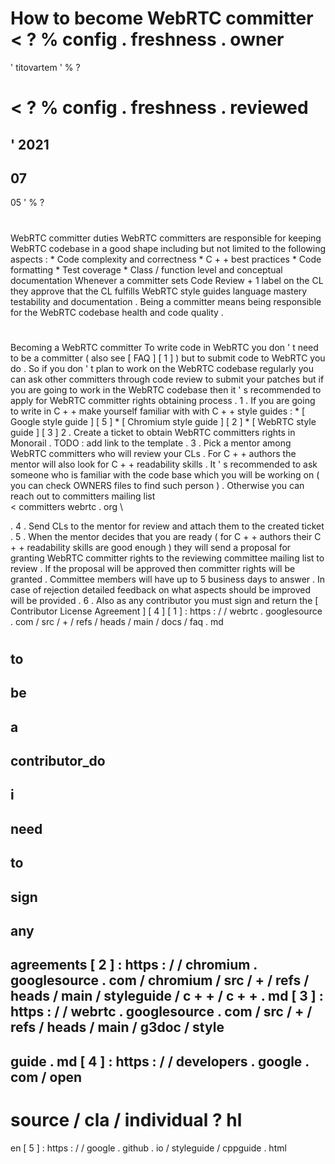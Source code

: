 #
How
to
become
WebRTC
committer
<
?
%
config
.
freshness
.
owner
=
'
titovartem
'
%
?
>
<
?
%
config
.
freshness
.
reviewed
=
'
2021
-
07
-
05
'
%
?
>
#
#
WebRTC
committer
duties
WebRTC
committers
are
responsible
for
keeping
WebRTC
codebase
in
a
good
shape
including
but
not
limited
to
the
following
aspects
:
*
Code
complexity
and
correctness
*
C
+
+
best
practices
*
Code
formatting
*
Test
coverage
*
Class
/
function
level
and
conceptual
documentation
Whenever
a
committer
sets
Code
Review
+
1
label
on
the
CL
they
approve
that
the
CL
fulfills
WebRTC
style
guides
language
mastery
testability
and
documentation
.
Being
a
committer
means
being
responsible
for
the
WebRTC
codebase
health
and
code
quality
.
#
#
Becoming
a
WebRTC
committer
To
write
code
in
WebRTC
you
don
'
t
need
to
be
a
committer
(
also
see
[
FAQ
]
[
1
]
)
but
to
submit
code
to
WebRTC
you
do
.
So
if
you
don
'
t
plan
to
work
on
the
WebRTC
codebase
regularly
you
can
ask
other
committers
through
code
review
to
submit
your
patches
but
if
you
are
going
to
work
in
the
WebRTC
codebase
then
it
'
s
recommended
to
apply
for
WebRTC
committer
rights
obtaining
process
.
1
.
If
you
are
going
to
write
in
C
+
+
make
yourself
familiar
with
with
C
+
+
style
guides
:
*
[
Google
style
guide
]
[
5
]
*
[
Chromium
style
guide
]
[
2
]
*
[
WebRTC
style
guide
]
[
3
]
2
.
Create
a
ticket
to
obtain
WebRTC
committers
rights
in
Monorail
.
TODO
:
add
link
to
the
template
.
3
.
Pick
a
mentor
among
WebRTC
committers
who
will
review
your
CLs
.
For
C
+
+
authors
the
mentor
will
also
look
for
C
+
+
readability
skills
.
It
'
s
recommended
to
ask
someone
who
is
familiar
with
the
code
base
which
you
will
be
working
on
(
you
can
check
OWNERS
files
to
find
such
person
)
.
Otherwise
you
can
reach
out
to
committers
mailing
list
\
<
committers
webrtc
.
org
\
>
.
4
.
Send
CLs
to
the
mentor
for
review
and
attach
them
to
the
created
ticket
.
5
.
When
the
mentor
decides
that
you
are
ready
(
for
C
+
+
authors
their
C
+
+
readability
skills
are
good
enough
)
they
will
send
a
proposal
for
granting
WebRTC
committer
rights
to
the
reviewing
committee
mailing
list
to
review
.
If
the
proposal
will
be
approved
then
committer
rights
will
be
granted
.
Committee
members
will
have
up
to
5
business
days
to
answer
.
In
case
of
rejection
detailed
feedback
on
what
aspects
should
be
improved
will
be
provided
.
6
.
Also
as
any
contributor
you
must
sign
and
return
the
[
Contributor
License
Agreement
]
[
4
]
[
1
]
:
https
:
/
/
webrtc
.
googlesource
.
com
/
src
/
+
/
refs
/
heads
/
main
/
docs
/
faq
.
md
#
to
-
be
-
a
-
contributor_do
-
i
-
need
-
to
-
sign
-
any
-
agreements
[
2
]
:
https
:
/
/
chromium
.
googlesource
.
com
/
chromium
/
src
/
+
/
refs
/
heads
/
main
/
styleguide
/
c
+
+
/
c
+
+
.
md
[
3
]
:
https
:
/
/
webrtc
.
googlesource
.
com
/
src
/
+
/
refs
/
heads
/
main
/
g3doc
/
style
-
guide
.
md
[
4
]
:
https
:
/
/
developers
.
google
.
com
/
open
-
source
/
cla
/
individual
?
hl
=
en
[
5
]
:
https
:
/
/
google
.
github
.
io
/
styleguide
/
cppguide
.
html
